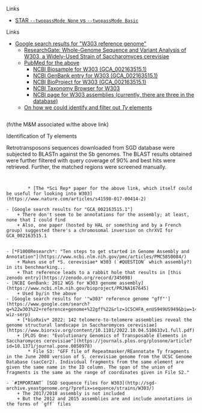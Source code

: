 Links  
- [STAR `--twopassMode None` vs `--twopassMode Basic`](https://www.biostars.org/p/301944/)


Links  
- [Google search results for "W303 reference genome"](https://www.google.com/search?q=W303+reference+genome&rlz=1C5CHFA_enUS949US949&ei=AJSLY43DNMDg0PEPjIKBgAY&ved=0ahUKEwiNw-jYiN77AhVAMDQIHQxBAGAQ4dUDCBA&uact=5&oq=W303+reference+genome&gs_lcp=Cgxnd3Mtd2l6LXNlcnAQAzIFCAAQogQyBQgAEKIEMgUIABCiBDIFCAAQogQyBQgAEKIEOgoIABBHENYEELADOgUIIRCgAToFCCEQqwJKBAhBGABKBAhGGABQ8ARYygtg4wxoAXABeACAAXOIAf8DkgEDNi4xmAEAoAEByAEIwAEB&sclient=gws-wiz-serp)
    + [ResearchGate: Whole-Genome Sequence and Variant Analysis of W303, a Widely-Used Strain of Saccharomyces cerevisiae](https://www.researchgate.net/publication/317367308_Whole-Genome_Sequence_and_Variant_Analysis_of_W303_a_Widely-Used_Strain_of_Saccharomyces_cerevisiae)
    + [PubMed for the above](https://www.ncbi.nlm.nih.gov/pmc/articles/PMC5499129/)
        * [NCBI Biosample for W303 (GCA_002163515.1)](https://www.ncbi.nlm.nih.gov/biosample/SAMN05199423)
        * [NCBI GenBank entry for W303 (GCA_002163515.1)](https://www.ncbi.nlm.nih.gov/assembly/GCA_002163515.1)
        * [NCBI BioProject for W303 (GCA_002163515.1)](https://www.ncbi.nlm.nih.gov/bioproject/PRJNA324291)
        * [NCBI Taxonomy Browser for W303](https://www.ncbi.nlm.nih.gov/Taxonomy/Browser/wwwtax.cgi?id=580240)
        * [NCBI page for W303 assemblies (currently, there are three in the database)](https://www.ncbi.nlm.nih.gov/assembly/?term=txid580240[Organism:noexp])    
    + [On how we could identify and filter out *Ty* elements](https://www.nature.com/articles/s41598-017-00414-2#Sec13)
    ```txt
(fr/the M&M associated w/the above link)

Identification of Ty elements

Retrotransposons sequences downloaded from SGD database were subjected to BLASTn against the Sb genomes. The BLAST results obtained were further filtered with query coverage of 90% and best hits were retrieved. Further, the matched regions were screened manually.
```


        * [The *Sci Rep* paper for the above link, which itself could be useful for looking into W303](https://www.nature.com/articles/s41598-017-00414-2)

- [Google search results for "GCA_002163515.1"]
    + There don't seem to be annotations for the assembly; at least, none that I could find
    + Also, one paper (hosted by HAL or something and by a French group) suggested there's a chromosomal inversion on chrXVI for GCA_002163515.1


- [*F1000Research*: "Ten steps to get started in Genome Assembly and Annotation"](https://www.ncbi.nlm.nih.gov/pmc/articles/PMC5850084/)
    + Makes use of *S. cerevisiae* W303 (`#QUESTION` which assembly?) in its benchmarking...
    + That reference leads to a rabbit hole that results in [this zenodo entry](https://zenodo.org/record/345098)
- [NCBI GenBank: 2012 WGS for W303 genome assembly](https://www.ncbi.nlm.nih.gov/bioproject/PRJNA167645)
    + Used by/in the above
- [Google search results for '"w303" reference genome "gff"'](https://www.google.com/search?q=%22w303%22+reference+genome+%22gff%22&rlz=1C5CHFA_enUS949US949&biw=1440&bih=796&ei=2paLY66NBvXg0PEP7oGEsAw&ved=0ahUKEwiu4sW0i977AhV1MDQIHe4AAcYQ4dUDCBA&uact=5&oq=%22w303%22+reference+genome+%22gff%22&gs_lcp=Cgxnd3Mtd2l6LXNlcnAQAzIICCEQwwQQoAEyCAghEMMEEKABMgUIIRCrAjIFCCEQqwI6CggAEEcQ1gQQsANKBAhBGABKBAhGGABQ1ANY1ANgggloAXABeACAAWaIAWaSAQMwLjGYAQCgAQHIAQjAAQE&sclient=gws-wiz-serp)
    + [*bioRxiv* 2022: 142 telomere-to-telomere assemblies reveal the genome structural landscape in Saccharomyces cerevisiae](https://www.biorxiv.org/content/10.1101/2022.10.04.510633v1.full.pdf)
    + [PLOS One: "Evolutionary Genomics of Transposable Elements in Saccharomyces cerevisiae"](https://journals.plos.org/plosone/article?id=10.1371/journal.pone.0050978)
        * File S3: "GFF file of Repeatmasker/REannotate Ty fragments in the June 2008 version of S. cerevisiae genome from the UCSC Genome Database (sacCer2). Individual fragments from the same element are given the same name in the ID column. The span of the union of fragments is the same as the range of coordinates given in File S2."

- `#IMPORTANT` [SGD sequence files for W303](http://sgd-archive.yeastgenome.org/?prefix=sequence/strains/W303/)
    + The 2017/2018 assembly is not included
    + But the 2012 and 2015 assemblies are and include annotations in the forms of `gff` files